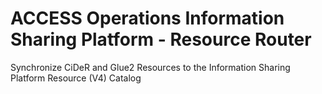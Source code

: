 # ACCESS Operations Information Sharing Platform - Resource Router

Synchronize CiDeR and Glue2 Resources to the Information Sharing Platform Resource (V4) Catalog
